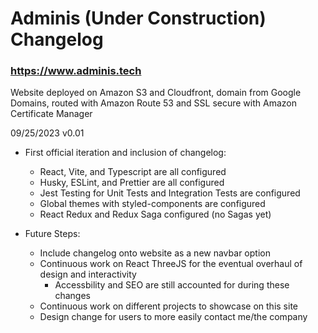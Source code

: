 # Adminis (Under Construction) Changelog
### https://www.adminis.tech

Website deployed on Amazon S3 and Cloudfront, domain from Google Domains, routed with Amazon Route 53 and SSL secure with Amazon Certificate Manager

09/25/2023 v0.01

- First official iteration and inclusion of changelog:

  - React, Vite, and Typescript are all configured
  - Husky, ESLint, and Prettier are all configured
  - Jest Testing for Unit Tests and Integration Tests are configured
  - Global themes with styled-components are configured
  - React Redux and Redux Saga configured (no Sagas yet)

- Future Steps:
  - Include changelog onto website as a new navbar option
  - Continuous work on React ThreeJS for the eventual overhaul of design and interactivity
    - Accessbility and SEO are still accounted for during these changes
  - Continuous work on different projects to showcase on this site
  - Design change for users to more easily contact me/the company
